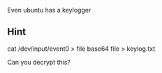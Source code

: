 Even ubuntu has a keylogger

## Hint
cat /dev/input/event0 > file base64 file > keylog.txt

Can you decrypt this?
